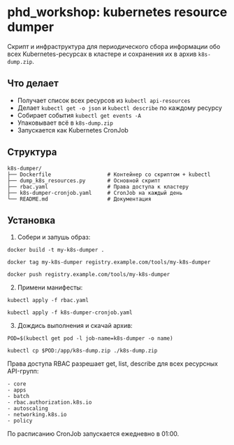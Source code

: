 # phd_workshop: kubernetes resource dumper

Скрипт и инфраструктура для периодического сбора информации обо всех Kubernetes-ресурсах в кластере и сохранения их в архив `k8s-dump.zip`.

## Что делает

- Получает список всех ресурсов из `kubectl api-resources`
- Делает `kubectl get -o json` и `kubectl describe` по каждому ресурсу
- Собирает события `kubectl get events -A`
- Упаковывает всё в `k8s-dump.zip`
- Запускается как Kubernetes CronJob

## Структура
```text
k8s-dumper/
├── Dockerfile                  # Контейнер со скриптом + kubectl
├── dump_k8s_resources.py       # Основной скрипт
├── rbac.yaml                   # Права доступа к кластеру
├── k8s-dumper-cronjob.yaml     # CronJob на каждый день
└── README.md                   # Документация
```

## Установка

1. Собери и запушь образ:

`docker build -t my-k8s-dumper .`

`docker tag my-k8s-dumper registry.example.com/tools/my-k8s-dumper`

`docker push registry.example.com/tools/my-k8s-dumper`

2. Примени манифесты:

`kubectl apply -f rbac.yaml`

`kubectl apply -f k8s-dumper-cronjob.yaml`

3. Дождиcь выполнения и скачай архив:

`POD=$(kubectl get pod -l job-name=k8s-dumper -o name)`

`kubectl cp $POD:/app/k8s-dump.zip ./k8s-dump.zip`

Права доступа
RBAC разрешает get, list, describe для всех ресурсных API-групп:
```text
- core
- apps
- batch
- rbac.authorization.k8s.io
- autoscaling
- networking.k8s.io
- policy
```

По расписанию
CronJob запускается ежедневно в 01:00.
